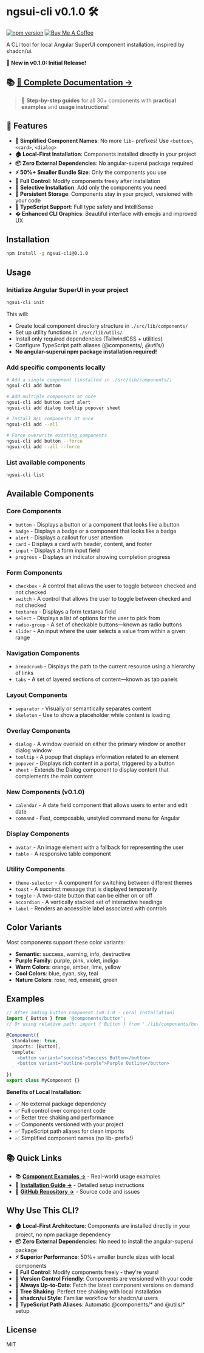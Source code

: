 # ngsui-cli v0.1.0 🛠️

[![npm version](https://badge.fury.io/js/ngsui-cli.svg)](https://badge.fury.io/js/ngsui-cli)
[![Buy Me A Coffee](https://img.shields.io/badge/Buy%20Me%20A%20Coffee-Support%20This%20Project-orange?style=flat&logo=buy-me-a-coffee)](https://buymeacoffee.com/bhaikaju)

A CLI tool for local Angular SuperUI component installation, inspired by shadcn/ui.

**🎯 New in v0.1.0: Initial Release!**

## 📚 **[📖 Complete Documentation →](../../docs/)**
> 🎨 **Step-by-step guides** for all 30+ components with **practical examples** and **usage instructions**!

## 🚀 Features

- **🎨 Simplified Component Names**: No more `lib-` prefixes! Use `<button>`, `<card>`, `<dialog>`
- **🏠 Local-First Installation**: Components installed directly in your project
- **📦 Zero External Dependencies**: No angular-superui package required
- **⚡ 50%+ Smaller Bundle Size**: Only the components you use
- **🔧 Full Control**: Modify components freely after installation
- **🎯 Selective Installation**: Add only the components you need
- **💾 Persistent Storage**: Components stay in your project, versioned with your code
- **🚀 TypeScript Support**: Full type safety and IntelliSense
- **� Enhanced CLI Graphics**: Beautiful interface with emojis and improved UX

## Installation

```bash
npm install -g ngsui-cli@0.1.0
```

## Usage

### Initialize Angular SuperUI in your project

```bash
ngsui-cli init
```

This will:
- Create local component directory structure in `./src/lib/components/`
- Set up utility functions in `./src/lib/utils/`
- Install only required dependencies (TailwindCSS + utilities)
- Configure TypeScript path aliases (@components/*, @utils/*)
- **No angular-superui npm package installation required!**

### Add specific components locally

```bash
# Add a single component (installed in ./src/lib/components/)
ngsui-cli add button

# Add multiple components at once
ngsui-cli add button card alert
ngsui-cli add dialog tooltip popover sheet

# Install ALL components at once
ngsui-cli add --all

# Force overwrite existing components
ngsui-cli add button --force
ngsui-cli add --all --force
```

### List available components

```bash
ngsui-cli list
```

## Available Components

### Core Components
- `button` - Displays a button or a component that looks like a button
- `badge` - Displays a badge or a component that looks like a badge
- `alert` - Displays a callout for user attention
- `card` - Displays a card with header, content, and footer
- `input` - Displays a form input field
- `progress` - Displays an indicator showing completion progress

### Form Components
- `checkbox` - A control that allows the user to toggle between checked and not checked
- `switch` - A control that allows the user to toggle between checked and not checked
- `textarea` - Displays a form textarea field
- `select` - Displays a list of options for the user to pick from
- `radio-group` - A set of checkable buttons—known as radio buttons
- `slider` - An input where the user selects a value from within a given range

### Navigation Components
- `breadcrumb` - Displays the path to the current resource using a hierarchy of links
- `tabs` - A set of layered sections of content—known as tab panels

### Layout Components
- `separator` - Visually or semantically separates content
- `skeleton` - Use to show a placeholder while content is loading

### Overlay Components
- `dialog` - A window overlaid on either the primary window or another dialog window
- `tooltip` - A popup that displays information related to an element
- `popover` - Displays rich content in a portal, triggered by a button
- `sheet` - Extends the Dialog component to display content that complements the main content

### New Components (v0.1.0)
- `calendar` - A date field component that allows users to enter and edit date
- `command` - Fast, composable, unstyled command menu for Angular

### Display Components
- `avatar` - An image element with a fallback for representing the user
- `table` - A responsive table component

### Utility Components
- `theme-selector` - A component for switching between different themes
- `toast` - A succinct message that is displayed temporarily
- `toggle` - A two-state button that can be either on or off
- `accordion` - A vertically stacked set of interactive headings
- `label` - Renders an accessible label associated with controls

## Color Variants

Most components support these color variants:
- **Semantic**: success, warning, info, destructive
- **Purple Family**: purple, pink, violet, indigo
- **Warm Colors**: orange, amber, lime, yellow
- **Cool Colors**: blue, cyan, sky, teal
- **Nature Colors**: rose, red, emerald, green

## Examples

```typescript
// After adding button component (v0.1.0 - Local Installation)
import { Button } from '@components/button';
// Or using relative path: import { Button } from './lib/components/button';

@Component({
  standalone: true,
  imports: [Button],
  template: `
    <button variant="success">Success Button</button>
    <button variant="outline-purple">Purple Outline</button>
  `
})
export class MyComponent {}
```

**Benefits of Local Installation:**
- ✅ No external package dependency
- ✅ Full control over component code
- ✅ Better tree shaking and performance
- ✅ Components versioned with your project
- ✅ TypeScript path aliases for clean imports
- ✅ Simplified component names (no lib- prefix!)

## 📚 **Quick Links**
- 📚 **[Component Examples →](../../docs/examples.md)** - Real-world usage examples
- 📖 **[Installation Guide →](../../docs/installation.md)** - Detailed setup instructions
- 🔧 **[GitHub Repository →](https://github.com/bhaimicrosoft/angular-superui)** - Source code and issues

## Why Use This CLI?

- **🏠 Local-First Architecture**: Components are installed directly in your project, no npm package dependency
- **📦 Zero External Dependencies**: No need to install the angular-superui package
- **⚡ Superior Performance**: 50%+ smaller bundle sizes with local components
- **🔧 Full Control**: Modify components freely - they're yours!
- **💾 Version Control Friendly**: Components are versioned with your code
- **🚀 Always Up-to-Date**: Fetch the latest component versions on demand
- **🎯 Tree Shaking**: Perfect tree shaking with local installation
- **🌟 shadcn/ui Style**: Familiar workflow for shadcn/ui users
- **🔧 TypeScript Path Aliases**: Automatic @components/* and @utils/* setup

## License

MIT

